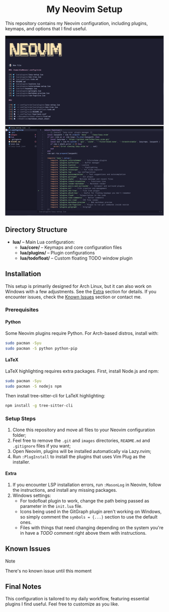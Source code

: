 <h1 align="center">My Neovim Setup</h1>

This repository contains my Neovim configuration, including plugins, keymaps, and options that I find useful.

![Catppuccin menu](./images/catppuccin-menu.png) 
![Syntax highlight](./images/syntax-highlight-and-neotree.png) 

## Directory Structure

- **lua/** – Main Lua configuration:
    - **lua/core/** – Keymaps and core configuration files
    - **lua/plugins/** – Plugin configurations
    - **lua/todofloat/** – Custom floating TODO window plugin

## Installation

This setup is primarily designed for Arch Linux, but it can also work on Windows with a few adjustments. See the [Extra](#extra) section for details.
If you encounter issues, check the [Known Issues](#known-issues) section or contact me.

### Prerequisites

#### Python

Some Neovim plugins require Python. For Arch-based distros, install with:

```bash
sudo pacman -Syu
sudo pacman -S python python-pip
```

#### LaTeX

LaTeX highlighting requires extra packages. First, install Node.js and npm:

```bash
sudo pacman -Syu
sudo pacman -S nodejs npm
```

Then install tree-sitter-cli for LaTeX highlighting:

```bash
npm install -g tree-sitter-cli
```

### Setup Steps

1. Clone this repository and move all files to your Neovim configuration folder;
2. Feel free to remove the `.git` and `images` directories, `README.md` and `.gitignore` files if you want;
3. Open Neovim, plugins will be installed automatically via Lazy.nvim;
4. Run `:PlugInstall` to install the plugins that uses Vim Plug as the installer.

#### Extra

1. If you encounter LSP installation errors, run `:MasonLog` in Neovim, follow the instructions, and install any missing packages.
2. Windows settings:
    - For todofloat plugin to work, change the path being passed as parameter in the `init.lua` file.
    - Icons being used in the GitGraph plugin aren't working on Windows, so simply comment the `symbols = {...}` section to use the default ones.
    - Files with things that need changing depending on the system you're in have a *TODO* comment right above them with instructions.

## Known Issues

> [!NOTE]
> There's no known issue until this moment

## Final Notes

This configuration is tailored to my daily workflow, featuring essential plugins I find useful. Feel free to customize as you like.
